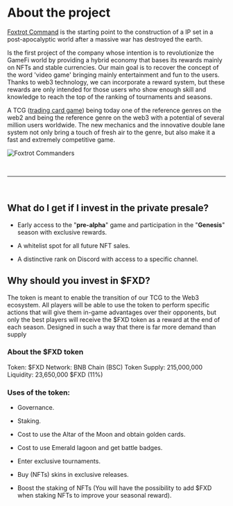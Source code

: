 # About the project

[Foxtrot Command](https://foxtrotcommand.com) is the starting point to the construction of a IP set in a post-apocalyptic world after a massive war has destroyed the earth.

Is the first project of the company whose intention is to revolutionize the GameFi world by providing a hybrid economy that bases its rewards mainly on NFTs and stable currencies. Our main goal is to recover the concept of the word 'video game' bringing mainly entertainment and fun to the users. Thanks to web3 technology, we can incorporate a reward system, but these rewards are only intended for those users who show enough skill and knowledge to reach the top of the ranking of tournaments and seasons.

A TCG ([trading card game](https://en.wikipedia.org/wiki/Collectible_card_game)) being today one of the reference genres on the web2 and being the reference genre on the web3 with a potential of several million users worldwide. The new mechanics and the innovative double lane system not only bring a touch of fresh air to the genre, but also make it a fast and extremely competitive game.

![Foxtrot Commanders](images/information/test.png)

<br />

---

<br />

## What do I get if I invest in the private presale?

- Early access to the "**pre-alpha**" game and participation in the "**Genesis**" season with exclusive rewards.

- A whitelist spot for all future NFT sales.

- A distinctive rank on Discord with access to a specific channel.

## Why should you invest in $FXD?

The token is meant to enable the transition of our TCG to the Web3 ecosystem. All players will be able to use the token to perform specific actions that will give them in-game advantages over their opponents, but only the best players will receive the $FXD token as a reward at the end of each season. Designed in such a way that there is far more demand than supply

### About the $FXD token

Token: $FXD
Network: BNB Chain (BSC)
Token Supply: 215,000,000
Liquidity: 23,650,000 $FXD (11%)

### Uses of the token:

- Governance.

- Staking.

- Cost to use the Altar of the Moon and obtain golden cards.

- Cost to use Emerald lagoon and get battle badges.

- Enter exclusive tournaments.

- Buy (NFTs) skins in exclusive releases.

- Boost the staking of NFTs (You will have the possibility to add $FXD when staking NFTs to improve your seasonal reward).
